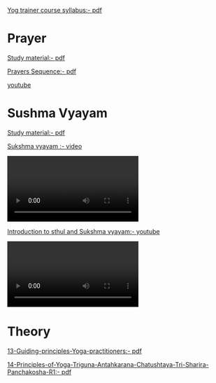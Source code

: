 
[Yog trainer course syllabus:- pdf](Syllabus-YPI-Level-1.pdf)


# Prayer
[Study material:- pdf](prayer/Prayers.pdf)

[Prayers Sequence:- pdf](prayer/Prayers-Sequence.pdf)

[youtube](https://www.youtube.com/watch?v=ME58gWvwtvU&list=PLI7nUvtsKvbMNlUCdGLk9HhvanHWlxnpG)


# Sushma Vyayam


[Study material:- pdf](sukshmavyayam/Sukshma-Vyayam.pdf)

[Sukshma vyayam :- video](sukshmavyayam/VIDEO-2023-09-20-22-15-33.mp4)

<video src="sukshmavyayam/VIDEO-2023-09-20-22-15-33.mp4" controls="controls" style="max-width: 730px;">
</video>

[Introduction to sthul and Sukshma vyayam:- youtube](https://youtu.be/6y2HXkZuUWo?si=wvn8gnJCLloJ3q6l)

<video src="https://youtu.be/6y2HXkZuUWo?si=wvn8gnJCLloJ3q6l" controls="controls" style="max-width: 730px;">
</video>


# Theory

[13-Guiding-principles-Yoga-practitioners:- pdf](theory/13-Guiding-principles-Yoga-practitioners.pdf)

[14-Principles-of-Yoga-Triguna-Antahkarana-Chatushtaya-Tri-Sharira-Panchakosha-R1:- pdf](theory/14-Principles-of-Yoga-Triguna-Antahkarana-Chatushtaya-Tri-Sharira-Panchakosha-R1.pdf)



